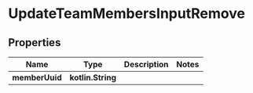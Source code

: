 
# UpdateTeamMembersInputRemove

## Properties
Name | Type | Description | Notes
------------ | ------------- | ------------- | -------------
**memberUuid** | **kotlin.String** |  | 




